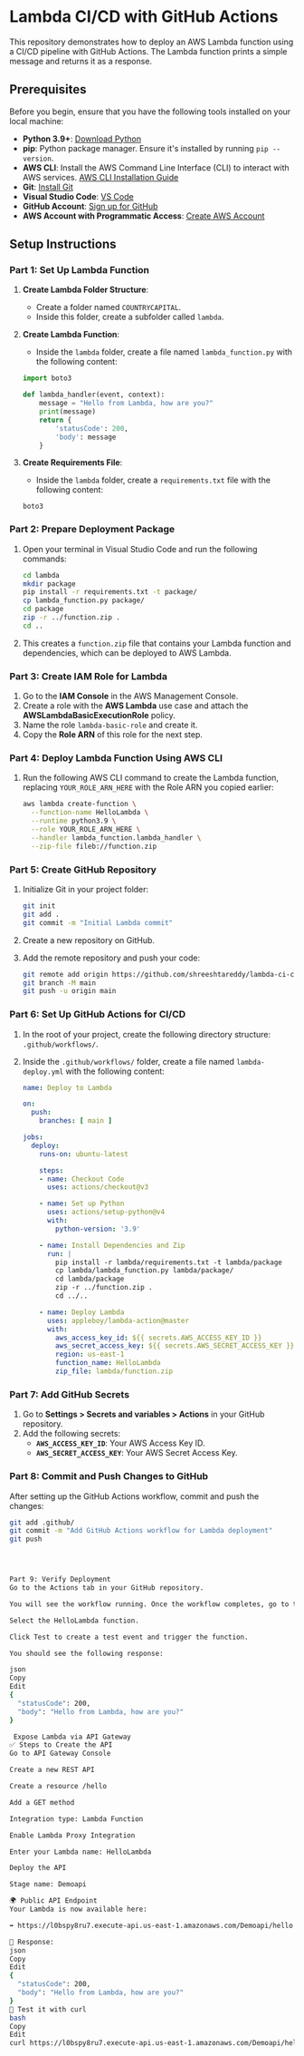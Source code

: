 # Lambda CI/CD with GitHub Actions

This repository demonstrates how to deploy an AWS Lambda function using a CI/CD pipeline with GitHub Actions. The Lambda function prints a simple message and returns it as a response.

## Prerequisites

Before you begin, ensure that you have the following tools installed on your local machine:

- **Python 3.9+**: [Download Python](https://www.python.org/downloads/)
- **pip**: Python package manager. Ensure it's installed by running `pip --version`.
- **AWS CLI**: Install the AWS Command Line Interface (CLI) to interact with AWS services. [AWS CLI Installation Guide](https://docs.aws.amazon.com/cli/latest/userguide/install-cliv2.html)
- **Git**: [Install Git](https://git-scm.com/downloads)
- **Visual Studio Code**: [VS Code](https://code.visualstudio.com/Download)
- **GitHub Account**: [Sign up for GitHub](https://github.com/join)
- **AWS Account with Programmatic Access**: [Create AWS Account](https://aws.amazon.com/)

## Setup Instructions

### Part 1: Set Up Lambda Function

1. **Create Lambda Folder Structure**:
    - Create a folder named `COUNTRYCAPITAL`.
    - Inside this folder, create a subfolder called `lambda`.

2. **Create Lambda Function**:
    - Inside the `lambda` folder, create a file named `lambda_function.py` with the following content:

    ```python
    import boto3

    def lambda_handler(event, context):
        message = "Hello from Lambda, how are you?"
        print(message)
        return {
            'statusCode': 200,
            'body': message
        }
    ```

3. **Create Requirements File**:
    - Inside the `lambda` folder, create a `requirements.txt` file with the following content:

    ```
    boto3
    ```

### Part 2: Prepare Deployment Package

1. Open your terminal in Visual Studio Code and run the following commands:

    ```bash
    cd lambda
    mkdir package
    pip install -r requirements.txt -t package/
    cp lambda_function.py package/
    cd package
    zip -r ../function.zip .
    cd ..
    ```

2. This creates a `function.zip` file that contains your Lambda function and dependencies, which can be deployed to AWS Lambda.

### Part 3: Create IAM Role for Lambda

1. Go to the **IAM Console** in the AWS Management Console.
2. Create a role with the **AWS Lambda** use case and attach the **AWSLambdaBasicExecutionRole** policy.
3. Name the role `lambda-basic-role` and create it.
4. Copy the **Role ARN** of this role for the next step.

### Part 4: Deploy Lambda Function Using AWS CLI

1. Run the following AWS CLI command to create the Lambda function, replacing `YOUR_ROLE_ARN_HERE` with the Role ARN you copied earlier:

    ```bash
    aws lambda create-function \
      --function-name HelloLambda \
      --runtime python3.9 \
      --role YOUR_ROLE_ARN_HERE \
      --handler lambda_function.lambda_handler \
      --zip-file fileb://function.zip
    ```

### Part 5: Create GitHub Repository

1. Initialize Git in your project folder:

    ```bash
    git init
    git add .
    git commit -m "Initial Lambda commit"
    ```

2. Create a new repository on GitHub.
3. Add the remote repository and push your code:

    ```bash
    git remote add origin https://github.com/shreeshtareddy/lambda-ci-cd.git
    git branch -M main
    git push -u origin main
    ```

### Part 6: Set Up GitHub Actions for CI/CD

1. In the root of your project, create the following directory structure: `.github/workflows/`.
2. Inside the `.github/workflows/` folder, create a file named `lambda-deploy.yml` with the following content:

    ```yaml
    name: Deploy to Lambda

    on:
      push:
        branches: [ main ]

    jobs:
      deploy:
        runs-on: ubuntu-latest

        steps:
        - name: Checkout Code
          uses: actions/checkout@v3

        - name: Set up Python
          uses: actions/setup-python@v4
          with:
            python-version: '3.9'

        - name: Install Dependencies and Zip
          run: |
            pip install -r lambda/requirements.txt -t lambda/package
            cp lambda/lambda_function.py lambda/package/
            cd lambda/package
            zip -r ../function.zip .
            cd ../..

        - name: Deploy Lambda
          uses: appleboy/lambda-action@master
          with:
            aws_access_key_id: ${{ secrets.AWS_ACCESS_KEY_ID }}
            aws_secret_access_key: ${{ secrets.AWS_SECRET_ACCESS_KEY }}
            region: us-east-1
            function_name: HelloLambda
            zip_file: lambda/function.zip
    ```

### Part 7: Add GitHub Secrets

1. Go to **Settings > Secrets and variables > Actions** in your GitHub repository.
2. Add the following secrets:
    - **`AWS_ACCESS_KEY_ID`**: Your AWS Access Key ID.
    - **`AWS_SECRET_ACCESS_KEY`**: Your AWS Secret Access Key.

### Part 8: Commit and Push Changes to GitHub

After setting up the GitHub Actions workflow, commit and push the changes:

```bash
git add .github/
git commit -m "Add GitHub Actions workflow for Lambda deployment"
git push




Part 9: Verify Deployment
Go to the Actions tab in your GitHub repository.

You will see the workflow running. Once the workflow completes, go to the AWS Lambda Console.

Select the HelloLambda function.

Click Test to create a test event and trigger the function.

You should see the following response:

json
Copy
Edit
{
  "statusCode": 200,
  "body": "Hello from Lambda, how are you?"
}

 Expose Lambda via API Gateway
✅ Steps to Create the API
Go to API Gateway Console

Create a new REST API

Create a resource /hello

Add a GET method

Integration type: Lambda Function

Enable Lambda Proxy Integration

Enter your Lambda name: HelloLambda

Deploy the API

Stage name: Demoapi

🌍 Public API Endpoint
Your Lambda is now available here:

➡️ https://l0bspy8ru7.execute-api.us-east-1.amazonaws.com/Demoapi/hello

💬 Response:
json
Copy
Edit
{
  "statusCode": 200,
  "body": "Hello from Lambda, how are you?"
}
🧪 Test it with curl
bash
Copy
Edit
curl https://l0bspy8ru7.execute-api.us-east-1.amazonaws.com/Demoapi/hello

